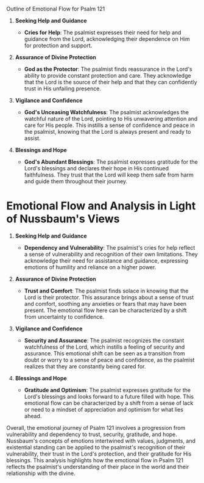 Outline of Emotional Flow for Psalm 121

1. **Seeking Help and Guidance**
    - **Cries for Help**: The psalmist expresses their need for help and guidance from the Lord, acknowledging their dependence on Him for protection and support.

2. **Assurance of Divine Protection**
    - **God as the Protector**: The psalmist finds reassurance in the Lord's ability to provide constant protection and care. They acknowledge that the Lord is the source of their help and that they can confidently trust in His unfailing presence.

3. **Vigilance and Confidence**
    - **God's Unceasing Watchfulness**: The psalmist acknowledges the watchful nature of the Lord, pointing to His unwavering attention and care for His people. This instills a sense of confidence and peace in the psalmist, knowing that the Lord is always present and ready to assist.

4. **Blessings and Hope**
    - **God's Abundant Blessings**: The psalmist expresses gratitude for the Lord's blessings and declares their hope in His continued faithfulness. They trust that the Lord will keep them safe from harm and guide them throughout their journey.

# Emotional Flow and Analysis in Light of Nussbaum's Views

1. **Seeking Help and Guidance**
    - **Dependency and Vulnerability**: The psalmist's cries for help reflect a sense of vulnerability and recognition of their own limitations. They acknowledge their need for assistance and guidance, expressing emotions of humility and reliance on a higher power.

2. **Assurance of Divine Protection**
    - **Trust and Comfort**: The psalmist finds solace in knowing that the Lord is their protector. This assurance brings about a sense of trust and comfort, soothing any anxieties or fears that may have been present. The emotional flow here can be characterized by a shift from uncertainty to confidence.

3. **Vigilance and Confidence**
    - **Security and Assurance**: The psalmist recognizes the constant watchfulness of the Lord, which instills a feeling of security and assurance. This emotional shift can be seen as a transition from doubt or worry to a sense of peace and confidence, as the psalmist realizes that they are constantly being cared for.

4. **Blessings and Hope**
    - **Gratitude and Optimism**: The psalmist expresses gratitude for the Lord's blessings and looks forward to a future filled with hope. This emotional flow can be characterized by a shift from a sense of lack or need to a mindset of appreciation and optimism for what lies ahead.

Overall, the emotional journey of Psalm 121 involves a progression from vulnerability and dependency to trust, security, gratitude, and hope. Nussbaum's concepts of emotions intertwined with values, judgments, and existential standing can be applied to the psalmist's recognition of their vulnerability, their trust in the Lord's protection, and their gratitude for His blessings. This analysis highlights how the emotional flow in Psalm 121 reflects the psalmist's understanding of their place in the world and their relationship with the divine.